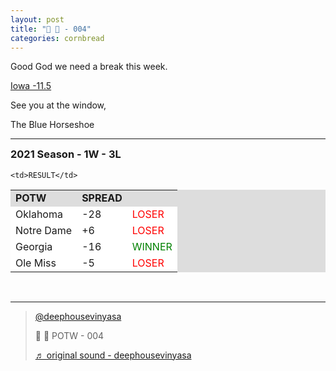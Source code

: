 ```yaml
---
layout: post
title: "🌽 🍞 - 004"
categories: cornbread
---
```

<p>Good God we need a break this week.</p>

<p><a href="https://www.tiktok.com/@deephousevinyasa/video/7024870667417963781?is_copy_url=0&is_from_webapp=v1&sender_device=pc&sender_web_id=7028408340628112901" target="_blank">
Iowa -11.5
</a></p>

<p>See you at the window,  </p>

<p>The Blue Horseshoe</p>

<hr>

<h3 style="margin-top:0px;">2021 Season - 1W - 3L</h3>

<table style="width:100%;background-color:#dddddd;">
  <tr style="font-weight:bold;">
    <td>POTW</td>
    <td>SPREAD</td>

    <td>RESULT</td>
  </tr>
  <!--000-->
  <tr style="background-color:#FFF;">
    <td>Oklahoma</td>
    <td>-28</td>
    <td style="color:red;">LOSER</td>
  </tr>
  <!--001-->
  <tr style="background-color:#FFF;">
    <td>Notre Dame</td>
    <td>+6</td>
    <td style="color:red;">LOSER</td>
  </tr>
  <!--002-->
  <tr style="background-color:#FFF;">
    <td>Georgia</td>
    <td>-16</td>
    <td style="color:green;">WINNER</td>
  </tr>
  <!--003-->
  <tr style="background-color:#FFF;">
    <td>Ole Miss</td>
    <td>-5</td>
    <td style="color:red;">LOSER</td>
  </tr>
</table>
<br>
<hr>


<blockquote class="tiktok-embed" cite="https://www.tiktok.com/@deephousevinyasa/video/7024870667417963781" data-video-id="7024870667417963781" style="max-width: 605px;min-width: 325px;" > <section> <a target="_blank" title="@deephousevinyasa" href="https://www.tiktok.com/@deephousevinyasa">@deephousevinyasa</a> <p>🌽 🍞 POTW - 004</p> <a target="_blank" title="♬ original sound - deephousevinyasa" href="https://www.tiktok.com/music/original-sound-7024870534575885061">♬ original sound - deephousevinyasa</a> </section> </blockquote> <script async src="https://www.tiktok.com/embed.js"></script>
